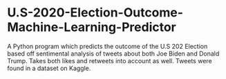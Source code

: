 # U.S-2020-Election-Outcome-Machine-Learning-Predictor
A Python program which predicts the outcome of the U.S 202 Election based off sentimental analysis of tweets about both Joe Biden and Donald Trump. Takes both likes and retweets into account as well. Tweets were found in a dataset on Kaggle.
